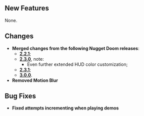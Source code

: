 ## New Features

None.

## Changes

- **Merged changes from the following Nugget Doom releases**:
	- [**2.2.1**](https://github.com/MrAlaux/Nugget-Doom/releases/tag/nugget-doom-2.2.1);
	- [**2.3.0**](https://github.com/MrAlaux/Nugget-Doom/releases/tag/nugget-doom-2.3.0), note:
    	- Even further extended HUD color customization;
	- [**2.3.1**](https://github.com/MrAlaux/Nugget-Doom/releases/tag/nugget-doom-2.3.1);
	- [**3.0.0**](https://github.com/MrAlaux/Nugget-Doom/releases/tag/nugget-doom-3.0.0).
- **Removed Motion Blur**

## Bug Fixes

- **Fixed attempts incrementing when playing demos**